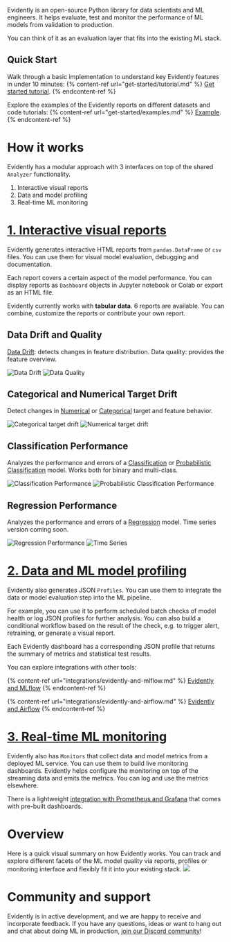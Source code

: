 Evidently is an open-source Python library for data scientists and ML engineers. It helps evaluate, test and monitor the performance of ML models from validation to production.

You can think of it as an evaluation layer that fits into the existing ML stack.

## Quick Start 

Walk through a basic implementation to understand key Evidently features in under 10 minutes:
{% content-ref url="get-started/tutorial.md" %}
[Get started tutorial](get-started/tutorial.md). 
{% endcontent-ref %}

Explore the examples of the Evidently reports on different datasets and code tutorials:
{% content-ref url="get-started/examples.md" %}
[Example](get-started/examples.md). 
{% endcontent-ref %}

# How it works 

Evidently has a modular approach with 3 interfaces on top of the shared `Analyzer` functionality. 
1. Interactive visual reports
2. Data and model profiling
3. Real-time ML monitoring 

# [1. Interactive visual reports](dashboards/README.md)

Evidently generates interactive HTML reports from `pandas.DataFrame` or `csv` files. You can use them for visual model evaluation, debugging and documentation. 

Each report covers a certain aspect of the model performance. You can display reports as `Dashboard` objects in Jupyter notebook or Colab or export as an HTML file.

Evidently currently works with **tabular data**. 6 reports are available. You can combine, customize the reports or contribute your own report. 

## Data Drift and Quality

[Data Drift](reports/data-drift.md): detects changes in feature distribution. Data quality: provides the feature overview.

![Data Drift](../images/01\_data\_drift.png) ![Data Quality](../images/07\_data\_quality.png)

## Categorical and Numerical Target Drift

Detect changes in [Numerical](reports/num-target-drift.md) or [Categorical](reports/categorical-target-drift.md) target and feature behavior.

![Categorical target drift](../images/02\_cat\_target\_drift.png) ![Numerical target drift](../images/03\_num\_target\_drift.png)

## Classification Performance

Analyzes the performance and errors of a [Classification](reports/classification-performance.md) or [Probabilistic Classification](reports/probabilistic-classification-performance.md) model. Works both for binary and multi-class.

![Classification Performance](../images/05\_class\_performance.png) ![Probabilistic Classification Performance](../images/06\_prob\_class\_performance.png)

## Regression Performance

Analyzes the performance and errors of a [Regression](reports/reg-performance.md) model. Time series version coming soon.

![Regression Performance](../images/04\_reg\_performance.png) ![Time Series](../images/08\_time\_series.png)

# [2. Data and ML model profiling](profiling/README.md)

Evidently also generates JSON `Profiles`. You can use them to integrate the data or model evaluation step into the ML pipeline. 

For example, you can use it to perform scheduled batch checks of model health or log JSON profiles for further analysis. You can also build a conditional workflow based on the result of the check, e.g. to trigger alert, retraining, or generate a visual report. 

Each Evidently dashboard has a corresponding JSON profile that returns the summary of metrics and statistical test results. 

You can explore integrations with other tools: 

{% content-ref url="integrations/evidently-and-mlflow.md" %}
[Evidently and MLflow](evidently-and-mflow.md)
{% endcontent-ref %}

{% content-ref url="integrations/evidently-and-airflow.md" %}
[Evidently and Airflow](evidently-and-airflow.md)
{% endcontent-ref %}

# [3. Real-time ML monitoring](integrations/evidently-and-grafana.md)

Evidently also has `Monitors` that collect data and model metrics from a deployed ML service. You can use them to build live monitoring dashboards. 
Evidently helps configure the monitoring on top of the streaming data and emits the metrics. You can log and use the metrics elsewhere. 

There is a lightweight [integration with Prometheus and Grafana](integrations/evidently-and-grafana.md) that comes with pre-built dashboards.

# Overview

Here is a quick visual summary on how Evidently works. You can track and explore different facets of the ML model quality via reports, profiles or monitoring interface and flexibly fit it into your existing stack. 
![](../images/evidently\_overview.png)

# Community and support 

Evidently is in active development, and we are happy to receive and incorporate feedback. If you have any questions, ideas or want to hang out and chat about doing ML in production, [join our Discord community](https://discord.com/invite/xZjKRaNp8b)!

